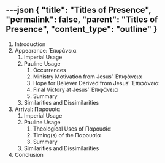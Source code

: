 ---json
{
  "title": "Titles of Presence",
  "permalink": false,
  "parent": "Titles of Presence",
  "content_type": "outline"
}
---

1. Introduction
1. Appearance: Ἐπιφάνεια
    1. Imperial Usage
    1. Pauline Usage
        1. Occurrences
        1. Ministry Motivation from Jesus’ Ἐπιφάνεια
        1. Hope for Believer Derived from Jesus’ Ἐπιφάνεια
        1. Final Victory at Jesus’ Ἐπιφάνεια
        1. Summary
    1. Similarities and Dissimilarities
1. Arrival: Παρουσία
    1. Imperial Usage
    1. Pauline Usage
        1. Theological Uses of Παρουσία
        1. Timing(s) of the Παρουσία
        1. Summary
    1. Similarities and Dissimilarities
1. Conclusion
